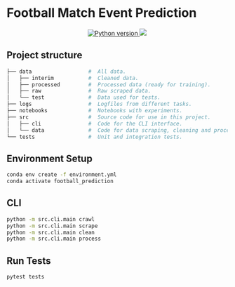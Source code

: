 # Football Match Event Prediction

<p align="center">
    <a href="https://python.org">
        <img src="https://img.shields.io/badge/python-3.12-blue.svg?logo=python&logoColor=white&label=python" alt="Python version">
    </a>
    <a href="https://www.gnu.org/licenses/gpl-3.0">
        <img src="https://img.shields.io/badge/License-GPLv3-blue.svg"/>
    </a>
</p>

## Project structure

```sh
├── data                  #  All data.
│   ├── interim           #  Cleaned data.
│   ├── processed         #  Processed data (ready for training).
│   ├── raw               #  Raw scraped data.
│   └── test              #  Data used for tests.
├── logs                  #  Logfiles from different tasks.
├── notebooks             #  Notebooks with experiments.
├── src                   #  Source code for use in this project.
│   ├── cli               #  Code for the CLI interface.
│   └── data              #  Code for data scraping, cleaning and processing.
└── tests                 #  Unit and integration tests.
```

## Environment Setup

```sh
conda env create -f environment.yml
conda activate football_prediction
```

## CLI

```sh
python -m src.cli.main crawl
python -m src.cli.main scrape
python -m src.cli.main clean
python -m src.cli.main process
```

## Run Tests

```sh
pytest tests
```
